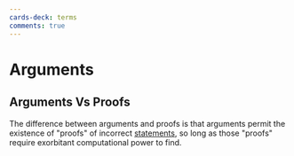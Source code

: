 ```yaml
---
cards-deck: terms
comments: true
---
```


# Arguments

## Arguments Vs Proofs []()

The difference between arguments and proofs
is that arguments permit the existence of "proofs" of incorrect [statements](statement.md), so long as those
"proofs" require exorbitant computational power to find.

[](1713265369322)
